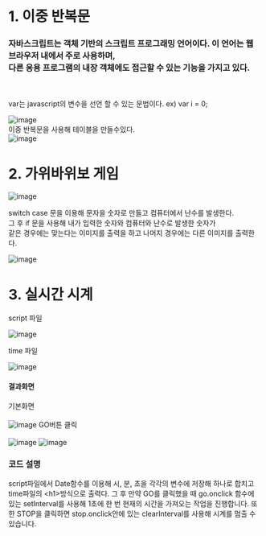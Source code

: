 <h1>1. 이중 반복문</h1>

<h3> 자바스크립트는 객체 기반의 스크립트 프로그래밍 언어이다. 이 언어는 웹 브라우저 내에서 주로 사용하며, <br>다른 응용 프로그램의 내장 객체에도 접근할 수 있는 기능을 가지고 있다.</h3><br>
<br>
var는 javascript의 변수을 선언 할 수 있는 문법이다. ex) var i = 0;

![image](https://user-images.githubusercontent.com/97486359/173486113-669497f9-5411-4a5f-8fe5-8df03e852bba.png) <br>
이중 반복문을 사용해 테이블을 만들수있다.<br>
![image](https://user-images.githubusercontent.com/97486359/173486138-0cea7c1e-4202-4e8b-9884-5979b2400171.png)

<h1>2. 가위바위보 게임</h1>

![image](https://user-images.githubusercontent.com/97486359/173514197-7dde8af6-2aa3-4b77-b183-daa022252a3f.png)

switch case 문을 이용해 문자을 숫자로 만들고 컴퓨터에서 난수를 발생한다. <br>그 후 if 문을 사용해 내가 입력한 숫자와 컴퓨터와 난수로 발생한 숫자가 <br>같은 경우에는 맞는다는 이미지를 출력을 하고 나머지 경우에는 다른 이미지를 출력한다.

![image](https://user-images.githubusercontent.com/97486359/173514256-9628b606-2c91-411d-afd7-892e17234fba.png)

<h1>3. 실시간 시계</h1>

script 파일 <br>

![image](https://user-images.githubusercontent.com/97486359/174727430-4e67a03f-df58-4d3a-9995-a777adfe8634.png)

time 파일<br>

![image](https://user-images.githubusercontent.com/97486359/174727530-0768dbc1-6270-483f-96db-1398141f3891.png)

<h4>결과화면</h4>

기본화면<br><br>
![image](https://user-images.githubusercontent.com/97486359/174732540-c333d32b-c09c-4616-8d6e-5875795475f2.png)
GO버튼 클릭<br><br>
![image](https://user-images.githubusercontent.com/97486359/174728110-da290e8c-8e56-4fbf-a253-69e195fc8a77.png)
![image](https://user-images.githubusercontent.com/97486359/174732811-484b51a3-27fd-42c5-9afb-091c046bfadb.png)


<h3>코드 설명</h3>

script파일에서 Date함수를 이용해 시, 분, 초을 각각의 변수에 저장해 하나로 합치고 time파일의 \<h1>방식으로 출력다.
그 후 만약 GO를 클릭했을 때 go.onclick 함수에 있는 setInterval를 사용해 1초에 한 번 현재의 시간을 가져오는 작업을 진행합니다.
또한 STOP을 클릭하면 stop.onclick안에 있는 clearInterval를 사용해 시계를 멈출 수 있습니다.
